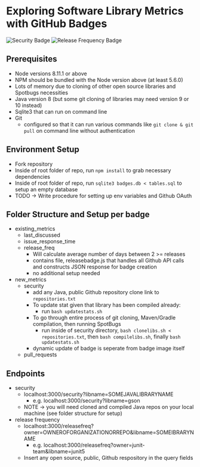 # Exploring Software Library Metrics with GitHub Badges 
![Security Badge](https://img.shields.io/badge/dynamic/json.svg?label=FindSecBugs%20Result&url=http%3A%2F%2Fc9b1c971.ngrok.io%2Fsecurity%3Flibname%3Djunit4&query=numbugs)
![Release Frequency Badge](https://img.shields.io/badge/dynamic/json.svg?label=Release%20Frequency&url=http%3A%2F%2Fc9b1c971.ngrok.io%2Freleasefreq%3Fowner%3Djunit-team%26libname%3Djunit4&query=numdays&colorB=blue&suffix=%20%20days)

## Prerequisites
* Node versions 8.11.1 or above
* NPM should be bundled with the Node version above (at least 5.6.0)
* Lots of memory due to cloning of other open source libraries and Spotbugs necessities 
* Java version 8 (but some git cloning of libraries may need version 9 or 10 instead)
* Sqlite3 that can run on command line
* Git 
	* configured so that it can run various commands like `git clone & git pull` on command line without authentication

## Environment Setup
* Fork repository
* Inside of root folder of repo, run `npm install` to grab necessary dependencies
* Inside of root folder of repo, run `sqlite3 badges.db < tables.sql` to setup an empty database 
* TODO -> Write procedure for setting up env variables and Github OAuth

## Folder Structure and Setup per badge
* existing_metrics
	* last_discussed
	* issue_response_time
	* release_freq
		* Will calculate average number of days between 2 >= releases
		* contains file, releasebadge.js that handles all Github API calls and constructs JSON response for badge creation
		* no additional setup needed
* new_metrics
	* security
		* add any Java, public Github repository clone link to `repositories.txt`
		* To update stat given that library has been compiled already:
			* run `bash updatestats.sh`
		* To go through entire process of git cloning, Maven/Gradle compilation, then running SpotBugs
			* run inside of security directory, `bash clonelibs.sh < repositories.txt`, then `bash compilelibs.sh`, finally `bash updatestats.sh`
		* dynamic update of badge is seperate from badge image itself
	* pull_requests


## Endpoints
* security
	* localhost:3000/security?libname=SOMEJAVALIBRARYNAME
		* e.g. localhost:3000/security?libname=gson
	* NOTE -> you will need cloned and compiled Java repos on your local machine (see folder structure for setup)
* release frequency
	* localhost:3000/releasefreq?owner=OWNEROFORGANIZATIONORREPO&libname=SOMEIBRARYNAME
		* e.g. localhost:3000/releasefreq?owner=junit-team&libname=junit5
	* Insert any open source, public, Github respository in the query fields

